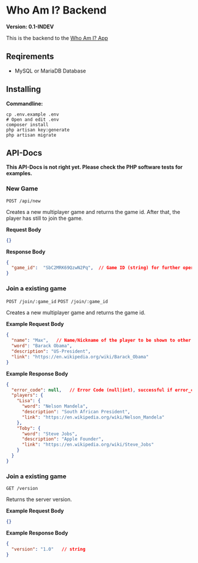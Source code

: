 # Who Am I? Backend

**Version: 0.1-INDEV**

This is the backend to the [Who Am I? App](/tobiasholler/whoami-app)

## Reqirements

- MySQL or MariaDB Database

## Installing
**Commandline:**
```
cp .env.example .env
# Open and edit .env
composer install
php artisan key:generate
php artisan migrate
```

## API-Docs
**This API-Docs is not right yet. Please check the PHP software tests for examples.**

### New Game

`POST /api/new`

Creates a new multiplayer game and returns the game id. After that, the player has still to join the game.

**Request Body**
```json
{}
```

**Response Body**
```json
{
  "game_id":  "SbC2MRK69QzwN2Pq",  // Game ID (string) for further operations
}
```

### Join a existing game

`POST /join/:game_id`
`POST /join/:game_id`

Creates a new multiplayer game and returns the game id.

**Example Request Body**
```json
{
  "name": "Max",   // Name/Nickname of the player to be shown to other players
  "word": "Barack Obama",
  "description": "US-President",
  "link": "https://en.wikipedia.org/wiki/Barack_Obama"
}
```

**Example Response Body**
```json
{
  "error_code": null,   // Error Code (null|int), successful if error_code is null
  "players": {
    "Lisa": {
      "word": "Nelson Mandela",
      "description": "South African President",
      "link": "https://en.wikipedia.org/wiki/Nelson_Mandela"
    },
    "Toby": {
      "word": "Steve Jobs",
      "description": "Apple Founder",
      "link": "https://en.wikipedia.org/wiki/Steve_Jobs"
    }
  }
}
```

### Join a existing game

`GET /version`

Returns the server version.

**Example Request Body**
```json
{}
```

**Example Response Body**
```json
{
  "version": "1.0"   // string
}
```
